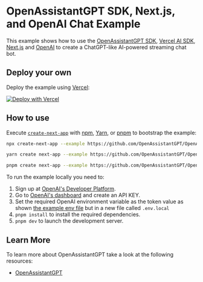 # OpenAssistantGPT SDK, Next.js, and OpenAI Chat Example

This example shows how to use the [OpenAssistantGPT SDK](https://openassistantgpt.io/), [Vercel AI SDK](https://sdk.vercel.ai/docs), [Next.js](https://nextjs.org/) and [OpenAI](https://openai.com) to create a ChatGPT-like AI-powered streaming chat bot.

## Deploy your own

Deploy the example using [Vercel](https://vercel.com?utm_source=github):

[![Deploy with Vercel](https://vercel.com/button)](https://vercel.com/new/clone?repository-url=https%3A%2F%2Fgithub.com%2FOpenAssistantGPT%2FOpenAssistantGPT-SDK%2Ftree%2Fmain%2Fexamples%2Fnext-website&env=OPENAI_ASSISTANT_ID,OPENAI_API_KEY&envDescription=Find%20all%20informations%20in%20OpenAI%20Platform.&envLink=https%3A%2F%2Fplatform.openai.com%2F)

## How to use

Execute [`create-next-app`](https://github.com/vercel/next.js/tree/canary/packages/create-next-app) with [npm](https://docs.npmjs.com/cli/init), [Yarn](https://yarnpkg.com/lang/en/docs/cli/create/), or [pnpm](https://pnpm.io) to bootstrap the example:

```bash
npx create-next-app --example https://github.com/OpenAssistantGPT/OpenAssistantGPT-SDK/tree/main/examples/next-website next-openassistantgpt-app
```

```bash
yarn create next-app --example https://github.com/OpenAssistantGPT/OpenAssistantGPT-SDK/tree/main/examples/next-website next-openassistantgpt-app
```

```bash
pnpm create next-app --example https://github.com/OpenAssistantGPT/OpenAssistantGPT-SDK/tree/main/examples/next-website next-openassistantgpt-app
```

To run the example locally you need to:

1. Sign up at [OpenAI's Developer Platform](https://platform.openai.com/signup).
2. Go to [OpenAI's dashboard](https://platform.openai.com/account/api-keys) and create an API KEY.
3. Set the required OpenAI environment variable as the token value as shown [the example env file](./.env.local.example) but in a new file called `.env.local`
4. `pnpm install` to install the required dependencies.
5. `pnpm dev` to launch the development server.

## Learn More

To learn more about OpenAssistantGPT take a look at the following resources:

- [OpenAssistantGPT](https://www.openassistantgpt.io/)
